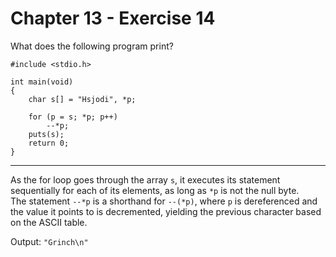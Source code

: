 # Chapter 13 - Exercise 14

What does the following program print?

```
#include <stdio.h>

int main(void)
{
    char s[] = "Hsjodi", *p;

    for (p = s; *p; p++)
        --*p;
    puts(s);
    return 0;
}
```

---

As the for loop goes through the array `s`, it executes its statement sequentially for each of its elements, as long as `*p` is not the null byte.  
The statement `--*p` is a shorthand for `--(*p)`, where `p` is dereferenced and the value it points to is decremented, yielding the previous character based on the ASCII table.  

Output: `"Grinch\n"`
